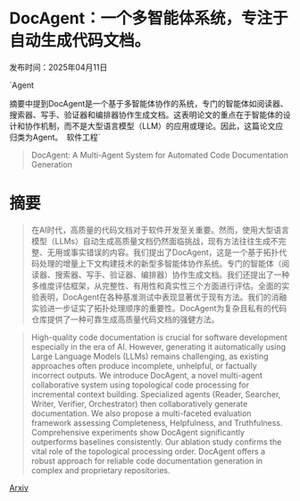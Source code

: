 # DocAgent：一个多智能体系统，专注于自动生成代码文档。

发布时间：2025年04月11日

`Agent

摘要中提到DocAgent是一个基于多智能体协作的系统，专门的智能体如阅读器、搜索器、写手、验证器和编排器协作生成文档。这表明论文的重点在于智能体的设计和协作机制，而不是大型语言模型（LLM）的应用或理论。因此，这篇论文应归类为Agent。` `软件工程`

> DocAgent: A Multi-Agent System for Automated Code Documentation Generation

# 摘要

> 在AI时代，高质量的代码文档对于软件开发至关重要。然而，使用大型语言模型（LLMs）自动生成高质量文档仍然面临挑战，现有方法往往生成不完整、无用或事实错误的内容。我们提出了DocAgent，这是一个基于拓扑代码处理的增量上下文构建技术的新型多智能体协作系统。专门的智能体（阅读器、搜索器、写手、验证器、编排器）协作生成文档。我们还提出了一种多维度评估框架，从完整性、有用性和真实性三个方面进行评估。全面的实验表明，DocAgent在各种基准测试中表现显著优于现有方法。我们的消融实验进一步证实了拓扑处理顺序的重要性。DocAgent为复杂且私有的代码仓库提供了一种可靠生成高质量代码文档的强健方法。


> High-quality code documentation is crucial for software development especially in the era of AI. However, generating it automatically using Large Language Models (LLMs) remains challenging, as existing approaches often produce incomplete, unhelpful, or factually incorrect outputs. We introduce DocAgent, a novel multi-agent collaborative system using topological code processing for incremental context building. Specialized agents (Reader, Searcher, Writer, Verifier, Orchestrator) then collaboratively generate documentation. We also propose a multi-faceted evaluation framework assessing Completeness, Helpfulness, and Truthfulness. Comprehensive experiments show DocAgent significantly outperforms baselines consistently. Our ablation study confirms the vital role of the topological processing order. DocAgent offers a robust approach for reliable code documentation generation in complex and proprietary repositories.

[Arxiv](https://arxiv.org/abs/2504.08725)